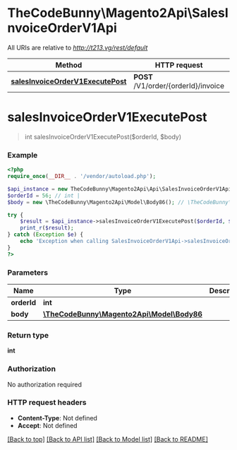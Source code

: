 # TheCodeBunny\Magento2Api\SalesInvoiceOrderV1Api

All URIs are relative to *http://t213.vg/rest/default*

Method | HTTP request | Description
------------- | ------------- | -------------
[**salesInvoiceOrderV1ExecutePost**](SalesInvoiceOrderV1Api.md#salesInvoiceOrderV1ExecutePost) | **POST** /V1/order/{orderId}/invoice | 


# **salesInvoiceOrderV1ExecutePost**
> int salesInvoiceOrderV1ExecutePost($orderId, $body)





### Example
```php
<?php
require_once(__DIR__ . '/vendor/autoload.php');

$api_instance = new TheCodeBunny\Magento2Api\Api\SalesInvoiceOrderV1Api();
$orderId = 56; // int | 
$body = new \TheCodeBunny\Magento2Api\Model\Body86(); // \TheCodeBunny\Magento2Api\Model\Body86 | 

try {
    $result = $api_instance->salesInvoiceOrderV1ExecutePost($orderId, $body);
    print_r($result);
} catch (Exception $e) {
    echo 'Exception when calling SalesInvoiceOrderV1Api->salesInvoiceOrderV1ExecutePost: ', $e->getMessage(), PHP_EOL;
}
?>
```

### Parameters

Name | Type | Description  | Notes
------------- | ------------- | ------------- | -------------
 **orderId** | **int**|  |
 **body** | [**\TheCodeBunny\Magento2Api\Model\Body86**](../Model/\TheCodeBunny\Magento2Api\Model\Body86.md)|  | [optional]

### Return type

**int**

### Authorization

No authorization required

### HTTP request headers

 - **Content-Type**: Not defined
 - **Accept**: Not defined

[[Back to top]](#) [[Back to API list]](../../README.md#documentation-for-api-endpoints) [[Back to Model list]](../../README.md#documentation-for-models) [[Back to README]](../../README.md)

